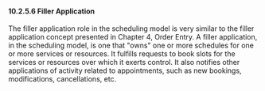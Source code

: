 #### 10.2.5.6 Filler Application

The filler application role in the scheduling model is very similar to the filler application concept presented in Chapter 4, Order Entry. A filler application, in the scheduling model, is one that "owns" one or more schedules for one or more services or resources. It fulfills requests to book slots for the services or resources over which it exerts control. It also notifies other applications of activity related to appointments, such as new bookings, modifications, cancellations, etc.
